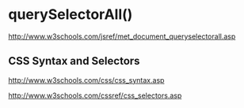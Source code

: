 # querySelectorAll()  



http://www.w3schools.com/jsref/met_document_queryselectorall.asp






## CSS Syntax and Selectors 

http://www.w3schools.com/css/css_syntax.asp  

http://www.w3schools.com/cssref/css_selectors.asp















